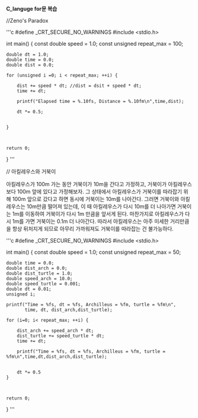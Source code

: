 **C_languge for문 복습**

//Zeno's Paradox

'''c
#define _CRT_SECURE_NO_WARNINGS
#include <stdio.h>

int main()
{
    const double speed = 1.0;
    const unsigned repeat_max = 100;
    
    double dt = 1.0;
    double time = 0.0;
    double dist = 0.0;
    
    for (unsigned i =0; i < repeat_max; ++i) {
        
        dist += speed * dt; //dist = dsit + speed * dt;
        time += dt;
        
        printf("Elapsed time = %.10fs, Distance = %.10fm\n",time,dist);
        
        dt *= 0.5;
        
        
    }



	return 0;
}
'''




// 아킬레우스와 거북이 

아킬레우스가 100m 가는 동안 거북이가 10m을 간다고 가정하고, 거북이가 아킬레우스보다 100m 앞에 있다고 가정해보자. 그 상태에서 아킬레우스가 거북이를 따라잡기 위해 100m 앞으로 갔다고 하면 동시에 거북이는 10m를 나아간다. 그러면 거북이와 아킬레우스는 10m만큼 떨어져 있는데, 이 때 아킬레우스가 다시 10m를 더 나아가면 거북이는 1m를 이동하여 거북이가 다시 1m 만큼을 앞서게 된다. 마찬가지로 아킬레우스가 다시 1m를 가면 거북이는 0.1m 더 나아간다. 따라서 아킬레우스는 아주 미세한 거리만큼을 항상 뒤처지게 되므로 아무리 가까워져도 거북이를 따라잡는 건 불가능하다.


'''c
#define _CRT_SECURE_NO_WARNINGS
#include <stdio.h>

int main()
{
    const double speed = 1.0;
    const unsigned repeat_max = 50;
    
    double time = 0.0;
    double dist_arch = 0.0;
    double dist_turtle = 1.0;
    double speed_arch = 10.0;
    double speed_turtle = 0.001;
    double dt = 0.01;
    unsigned i;
    
    printf("Time = %fs, dt = %fs, Archilleus = %fm, turtle = %fm\n",
           time, dt, dist_arch,dist_turtle);
    
    for (i=0; i< repeat_max; ++i) {
        
        dist_arch += speed_arch * dt;
        dist_turtle += speed_turtle * dt;
        time += dt;
        
        printf("Time = %fs, dt = %fs, Archilleus = %fm, turtle = %fm\n",time,dt,dist_arch,dist_turtle);
        
        
        dt *= 0.5
    }



	return 0;
}
'''
